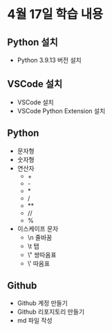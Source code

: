 # 4월 17일 학습 내용
## Python 설치
- Python 3.9.13 버전 설치
## VSCode 설치
- VSCode 설치
- VSCode Python Extension 설치
## Python
- 문자형
- 숫자형
- 연산자
  - \+
  - \-
  - \*
  - /
  - \*\*
  - //
  - %
- 이스케이프 문자
  - \n 줄바꿈
  - \t 탭
  - \\" 쌍따옴표
  - \\' 따옴표
## Github
- Github 계정 만들기
- Github 리포지토리 만들기
- md 파일 작성
